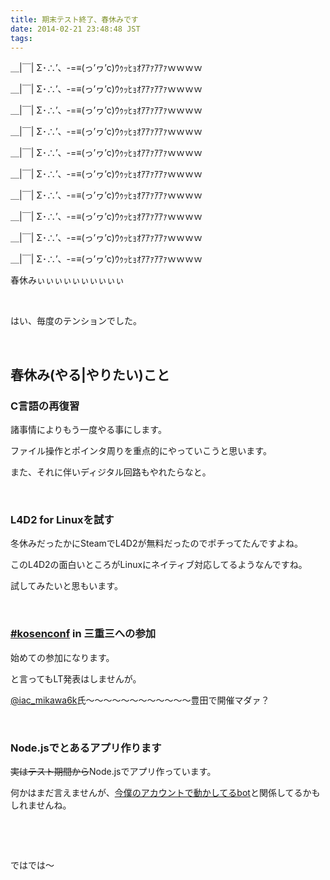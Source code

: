 ```yaml
---
title: 期末テスト終了、春休みです
date: 2014-02-21 23:48:48 JST
tags:
---
```

＿|￣| Σ･∴’、-=≡(っ’ヮ’c)ｳｩｯﾋｮｵｱｱｧｱｱｧｗｗｗｗ

＿|￣| Σ･∴’、-=≡(っ’ヮ’c)ｳｩｯﾋｮｵｱｱｧｱｱｧｗｗｗｗ

＿|￣| Σ･∴’、-=≡(っ’ヮ’c)ｳｩｯﾋｮｵｱｱｧｱｱｧｗｗｗｗ

＿|￣| Σ･∴’、-=≡(っ’ヮ’c)ｳｩｯﾋｮｵｱｱｧｱｱｧｗｗｗｗ

＿|￣| Σ･∴’、-=≡(っ’ヮ’c)ｳｩｯﾋｮｵｱｱｧｱｱｧｗｗｗｗ

＿|￣| Σ･∴’、-=≡(っ’ヮ’c)ｳｩｯﾋｮｵｱｱｧｱｱｧｗｗｗｗ

＿|￣| Σ･∴’、-=≡(っ’ヮ’c)ｳｩｯﾋｮｵｱｱｧｱｱｧｗｗｗｗ

＿|￣| Σ･∴’、-=≡(っ’ヮ’c)ｳｩｯﾋｮｵｱｱｧｱｱｧｗｗｗｗ

＿|￣| Σ･∴’、-=≡(っ’ヮ’c)ｳｩｯﾋｮｵｱｱｧｱｱｧｗｗｗｗ

＿|￣| Σ･∴’、-=≡(っ’ヮ’c)ｳｩｯﾋｮｵｱｱｧｱｱｧｗｗｗｗ

<span class="fontsize7">春休みぃぃぃぃぃぃぃぃぃぃ</span>

&nbsp;

はい、毎度のテンションでした。

&nbsp;

## 春休み(やる|やりたい)こと

### C言語の再復習

諸事情によりもう一度やる事にします。

ファイル操作とポインタ周りを重点的にやっていこうと思います。

また、それに伴いディジタル回路もやれたらなと。

&nbsp;

### L4D2 for Linuxを試す

冬休みだったかにSteamでL4D2が無料だったのでポチってたんですよね。

このL4D2の面白いところがLinuxにネイティブ対応してるようなんですね。

試してみたいと思もいます。

&nbsp;

### <a href="http://kosenconf.jp/">#kosenconf</a> in 三重三への参加

始めての参加になります。

と言ってもLT発表はしませんが。

<a href="https://twitter.com/iac_mikawa6k">@iac_mikawa6k</a>氏～〜〜〜〜〜〜〜〜〜〜〜豊田で開催マダァ？

&nbsp;

### Node.jsでとあるアプリ作ります

<del>実はテスト期間から</del>Node.jsでアプリ作っています。

何かはまだ言えませんが、<a href="https://gist.github.com/Tosainu/8917166/">今僕のアカウントで動かしてるbot</a>と関係してるかもしれませんね。

&nbsp;

&nbsp;

ではでは〜
